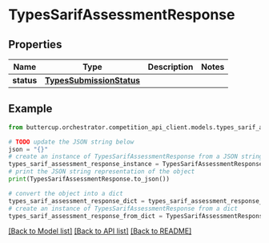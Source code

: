 # TypesSarifAssessmentResponse


## Properties

Name | Type | Description | Notes
------------ | ------------- | ------------- | -------------
**status** | [**TypesSubmissionStatus**](TypesSubmissionStatus.md) |  | 

## Example

```python
from buttercup.orchestrator.competition_api_client.models.types_sarif_assessment_response import TypesSarifAssessmentResponse

# TODO update the JSON string below
json = "{}"
# create an instance of TypesSarifAssessmentResponse from a JSON string
types_sarif_assessment_response_instance = TypesSarifAssessmentResponse.from_json(json)
# print the JSON string representation of the object
print(TypesSarifAssessmentResponse.to_json())

# convert the object into a dict
types_sarif_assessment_response_dict = types_sarif_assessment_response_instance.to_dict()
# create an instance of TypesSarifAssessmentResponse from a dict
types_sarif_assessment_response_from_dict = TypesSarifAssessmentResponse.from_dict(types_sarif_assessment_response_dict)
```
[[Back to Model list]](../README.md#documentation-for-models) [[Back to API list]](../README.md#documentation-for-api-endpoints) [[Back to README]](../README.md)


